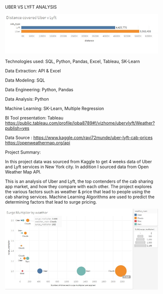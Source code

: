 UBER VS LYFT ANALYSIS

![](https://github.com/lquasem/Uber-vs-Lyft-Data-Analysis/blob/master/New%20folder/Distance.jpg)

Technologies used: SQL, Python, Pandas, Excel, Tableau, SK-Learn

Data Extraction: API & Excel

Data Modeling: SQL

Data Engineering: Python, Pandas

Data Analysis: Python

Machine Learning: SK-Learn, Multiple Regression

BI Tool presentation: Tableau
https://public.tableau.com/profile/loba8789#!/vizhome/ubervlyft/Weather?publish=yes



Data Source : https://www.kaggle.com/ravi72munde/uber-lyft-cab-prices
              https://openweathermap.org/api
              
              
Project Summary: 

In this project data was sourced from Kaggle to get 4 weeks data of Uber and Lyft services in New York city.
In addition I sourced data from Open Weather Map API.

This is an analysis of Uber and Lyft, the top contenders of the cab sharing app market, and how they compare with each other. The project explores the various factors such as weather & price that lead to people using the cab sharing services. 
Machine Learning Algorithms are used to predict the determining factors that lead to surge pricing.




![](https://github.com/lquasem/Uber-vs-Lyft-Data-Analysis/blob/master/New%20folder/surge_weather.JPG)
